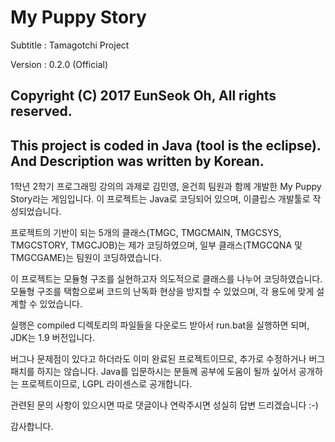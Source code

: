 # My Puppy Story
Subtitle : Tamagotchi Project

Version : 0.2.0 (Official)

Copyright (C) 2017 EunSeok Oh, All rights reserved.
--------------------------------------------------------------------------------------------------
This project is coded in Java (tool is the eclipse). And Description was written by Korean.
--------------------------------------------------------------------------------------------------

1학년 2학기 프로그래밍 강의의 과제로 김민영, 윤건희 팀원과 함께 개발한 My Puppy Story라는 게임입니다.
이 프로젝트는 Java로 코딩되어 있으며, 이클립스 개발툴로 작성되었습니다.

프로젝트의 기반이 되는 5개의 클래스(TMGC, TMGCMAIN, TMGCSYS, TMGCSTORY, TMGCJOB)는 제가 코딩하였으며,
일부 클래스(TMGCQNA 및 TMGCGAME)는 팀원이 코딩하였습니다.

이 프로젝트는 모듈형 구조를 실현하고자 의도적으로 클래스를 나누어 코딩하였습니다.
모듈형 구조를 택함으로써 코드의 난독화 현상을 방지할 수 있었으며, 각 용도에 맞게 설계할 수 있었습니다.

실행은 compiled 디렉토리의 파일들을 다운로드 받아서 run.bat을 실행하면 되며, JDK는 1.9 버전입니다.

버그나 문제점이 있다고 하더라도 이미 완료된 프로젝트이므로, 추가로 수정하거나 버그 패치를 하지는 않습니다.
Java를 입문하시는 분들께 공부에 도움이 될까 싶어서 공개하는 프로젝트이므로, LGPL 라이센스로 공개합니다.

관련된 문의 사항이 있으시면 따로 댓글이나 연락주시면 성실히 답변 드리겠습니다 :-)

감사합니다.
